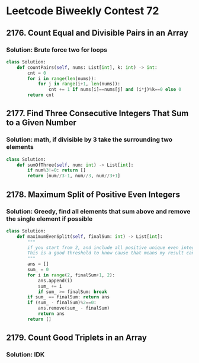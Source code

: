 # Leetcode Biweekly Contest 72

## 2176. Count Equal and Divisible Pairs in an Array

### Solution: Brute force two for loops

```py
class Solution:
    def countPairs(self, nums: List[int], k: int) -> int:
        cnt = 0
        for i in range(len(nums)):
            for j in range(i+1, len(nums)):
                cnt += 1 if nums[i]==nums[j] and (i*j)%k==0 else 0
        return cnt
```

## 2177. Find Three Consecutive Integers That Sum to a Given Number

### Solution: math, if divisible by 3 take the surrounding two elements

```py
class Solution:
    def sumOfThree(self, num: int) -> List[int]:
        if num%3!=0: return []
        return [num//3-1, num//3, num//3+1]
```


## 2178. Maximum Split of Positive Even Integers

### Solution: Greedy, find all elements that sum above and remove the single element if possible

```py
class Solution:
    def maximumEvenSplit(self, finalSum: int) -> List[int]:
        """
        if you start from 2, and include all positive unique even integers, at most there could be 100,000.
        This is a good threshold to know cause that means my result can only be that long. 
        """
        ans = []
        sum_ = 0
        for i in range(2, finalSum+1, 2):
            ans.append(i)
            sum_ += i
            if sum_ >= finalSum: break
        if sum_ == finalSum: return ans
        if (sum_ - finalSum)%2==0:
            ans.remove(sum_ - finalSum)
            return ans
        return []
```

## 2179. Count Good Triplets in an Array

### Solution: IDK

```py

```